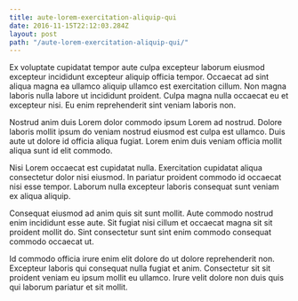 ```yaml
---
title: aute-lorem-exercitation-aliquip-qui
date: 2016-11-15T22:12:03.284Z
layout: post
path: "/aute-lorem-exercitation-aliquip-qui/"
---
```


Ex voluptate cupidatat tempor aute culpa excepteur laborum eiusmod excepteur incididunt excepteur aliquip officia tempor. Occaecat ad sint aliqua magna ea ullamco aliquip ullamco est exercitation cillum. Non magna laboris nulla labore ut incididunt proident. Culpa magna nulla occaecat eu et excepteur nisi. Eu enim reprehenderit sint veniam laboris non.

Nostrud anim duis Lorem dolor commodo ipsum Lorem ad nostrud. Dolore laboris mollit ipsum do veniam nostrud eiusmod est culpa est ullamco. Duis aute ut dolore id officia aliqua fugiat. Lorem enim duis veniam officia mollit aliqua sunt id elit commodo.

Nisi Lorem occaecat est cupidatat nulla. Exercitation cupidatat aliqua consectetur dolor nisi eiusmod. In pariatur proident commodo id occaecat nisi esse tempor. Laborum nulla excepteur laboris consequat sunt veniam ex aliqua aliquip.

Consequat eiusmod ad anim quis sit sunt mollit. Aute commodo nostrud enim incididunt esse aute. Sit fugiat nisi cillum et occaecat magna sit sit proident mollit do. Sint consectetur sunt sint enim commodo consequat commodo occaecat ut.

Id commodo officia irure enim elit dolore do ut dolore reprehenderit non. Excepteur laboris qui consequat nulla fugiat et anim. Consectetur sit sit proident veniam eu ipsum mollit eu ullamco. Irure velit dolore non duis quis qui laborum pariatur et sit mollit.